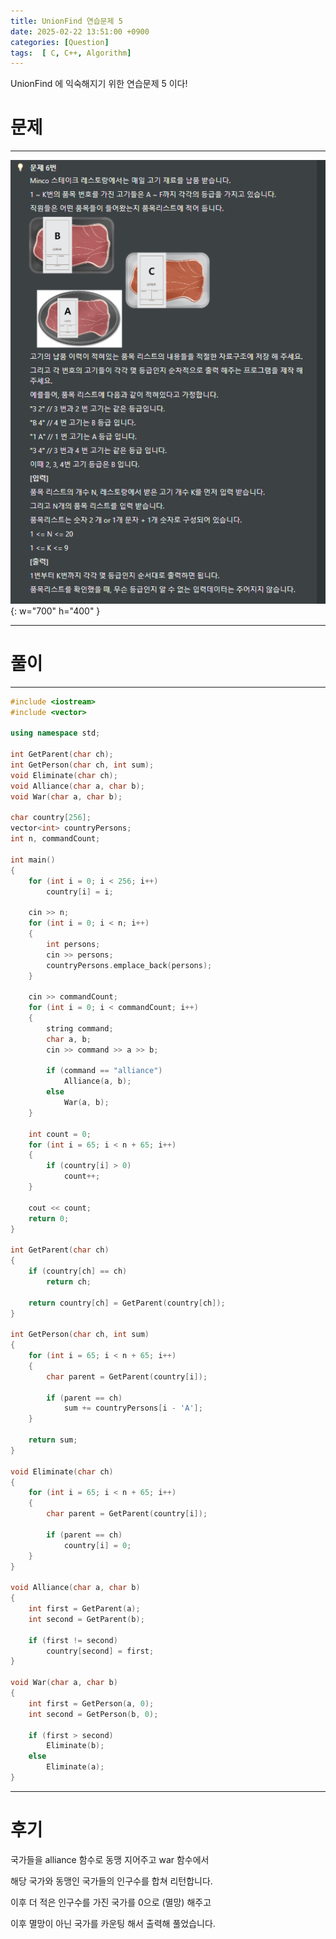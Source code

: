 ```yaml
---
title: UnionFind 연습문제 5
date: 2025-02-22 13:51:00 +0900
categories: [Question]  
tags:  [ C, C++, Algorithm]
---
```


UnionFind 에 익숙해지기 위한 연습문제 5 이다!

# 문제   
---------------------------------------
![Desktop View](/assets/img/unionfind5.png){: w="700" h="400" }

---------------------------------------

# 풀이
---------------------------------------

```c++
#include <iostream>
#include <vector>

using namespace std;

int GetParent(char ch);
int GetPerson(char ch, int sum);
void Eliminate(char ch);
void Alliance(char a, char b);
void War(char a, char b);

char country[256];
vector<int> countryPersons;
int n, commandCount;

int main()
{
    for (int i = 0; i < 256; i++)
        country[i] = i;
    
    cin >> n;
    for (int i = 0; i < n; i++)
    {
        int persons;
        cin >> persons;
        countryPersons.emplace_back(persons);
    }
    
    cin >> commandCount;
    for (int i = 0; i < commandCount; i++)
    {
        string command;
        char a, b;
        cin >> command >> a >> b;
        
        if (command == "alliance")
            Alliance(a, b);
        else
            War(a, b);
    }
    
    int count = 0;
    for (int i = 65; i < n + 65; i++)
    {
        if (country[i] > 0)
            count++;
    }
    
    cout << count;
    return 0;
}

int GetParent(char ch)
{
    if (country[ch] == ch)
        return ch;
    
    return country[ch] = GetParent(country[ch]);
}

int GetPerson(char ch, int sum)
{
    for (int i = 65; i < n + 65; i++)
    {
        char parent = GetParent(country[i]);
        
        if (parent == ch)
            sum += countryPersons[i - 'A'];
    }
    
    return sum;
}

void Eliminate(char ch)
{
    for (int i = 65; i < n + 65; i++)
    {
        char parent = GetParent(country[i]);
        
        if (parent == ch)
            country[i] = 0;
    }
}

void Alliance(char a, char b)
{
    int first = GetParent(a);
    int second = GetParent(b);
    
    if (first != second)
        country[second] = first;
}

void War(char a, char b)
{
    int first = GetPerson(a, 0);
    int second = GetPerson(b, 0);
    
    if (first > second)
        Eliminate(b);
    else
        Eliminate(a);
}
```

---------------------------------------

# 후기

국가들을 alliance 함수로 동맹 지어주고 war 함수에서

해당 국가와 동맹인 국가들의 인구수를 합쳐 리턴합니다.

이후 더 적은 인구수를 가진 국가를 0으로 (멸망) 해주고

이후 멸망이 아닌 국가를 카운팅 해서 출력해 풀었습니다.
